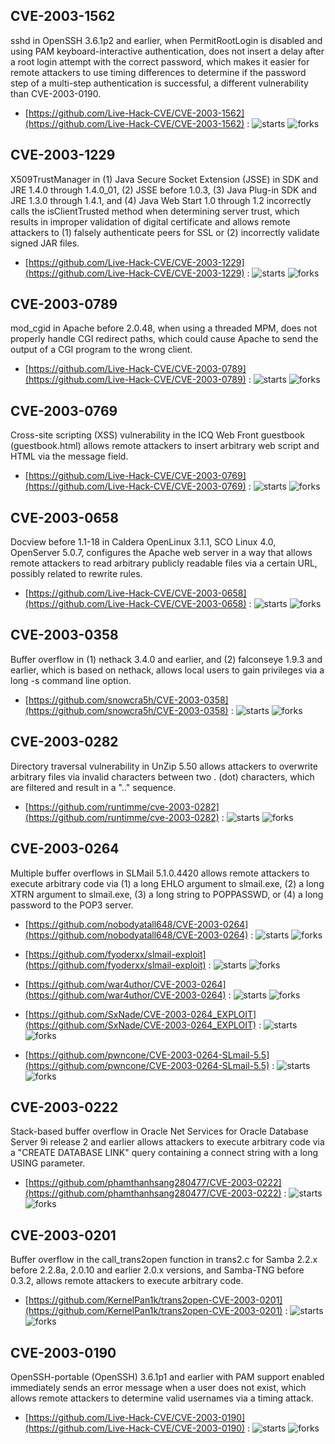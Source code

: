 ## CVE-2003-1562
 sshd in OpenSSH 3.6.1p2 and earlier, when PermitRootLogin is disabled and using PAM keyboard-interactive authentication, does not insert a delay after a root login attempt with the correct password, which makes it easier for remote attackers to use timing differences to determine if the password step of a multi-step authentication is successful, a different vulnerability than CVE-2003-0190.



- [https://github.com/Live-Hack-CVE/CVE-2003-1562](https://github.com/Live-Hack-CVE/CVE-2003-1562) :  ![starts](https://img.shields.io/github/stars/Live-Hack-CVE/CVE-2003-1562.svg) ![forks](https://img.shields.io/github/forks/Live-Hack-CVE/CVE-2003-1562.svg)

## CVE-2003-1229
 X509TrustManager in (1) Java Secure Socket Extension (JSSE) in SDK and JRE 1.4.0 through 1.4.0_01, (2) JSSE before 1.0.3, (3) Java Plug-in SDK and JRE 1.3.0 through 1.4.1, and (4) Java Web Start 1.0 through 1.2 incorrectly calls the isClientTrusted method when determining server trust, which results in improper validation of digital certificate and allows remote attackers to (1) falsely authenticate peers for SSL or (2) incorrectly validate signed JAR files.



- [https://github.com/Live-Hack-CVE/CVE-2003-1229](https://github.com/Live-Hack-CVE/CVE-2003-1229) :  ![starts](https://img.shields.io/github/stars/Live-Hack-CVE/CVE-2003-1229.svg) ![forks](https://img.shields.io/github/forks/Live-Hack-CVE/CVE-2003-1229.svg)

## CVE-2003-0789
 mod_cgid in Apache before 2.0.48, when using a threaded MPM, does not properly handle CGI redirect paths, which could cause Apache to send the output of a CGI program to the wrong client.



- [https://github.com/Live-Hack-CVE/CVE-2003-0789](https://github.com/Live-Hack-CVE/CVE-2003-0789) :  ![starts](https://img.shields.io/github/stars/Live-Hack-CVE/CVE-2003-0789.svg) ![forks](https://img.shields.io/github/forks/Live-Hack-CVE/CVE-2003-0789.svg)

## CVE-2003-0769
 Cross-site scripting (XSS) vulnerability in the ICQ Web Front guestbook (guestbook.html) allows remote attackers to insert arbitrary web script and HTML via the message field.



- [https://github.com/Live-Hack-CVE/CVE-2003-0769](https://github.com/Live-Hack-CVE/CVE-2003-0769) :  ![starts](https://img.shields.io/github/stars/Live-Hack-CVE/CVE-2003-0769.svg) ![forks](https://img.shields.io/github/forks/Live-Hack-CVE/CVE-2003-0769.svg)

## CVE-2003-0658
 Docview before 1.1-18 in Caldera OpenLinux 3.1.1, SCO Linux 4.0, OpenServer 5.0.7, configures the Apache web server in a way that allows remote attackers to read arbitrary publicly readable files via a certain URL, possibly related to rewrite rules.



- [https://github.com/Live-Hack-CVE/CVE-2003-0658](https://github.com/Live-Hack-CVE/CVE-2003-0658) :  ![starts](https://img.shields.io/github/stars/Live-Hack-CVE/CVE-2003-0658.svg) ![forks](https://img.shields.io/github/forks/Live-Hack-CVE/CVE-2003-0658.svg)

## CVE-2003-0358
 Buffer overflow in (1) nethack 3.4.0 and earlier, and (2) falconseye 1.9.3 and earlier, which is based on nethack, allows local users to gain privileges via a long -s command line option.



- [https://github.com/snowcra5h/CVE-2003-0358](https://github.com/snowcra5h/CVE-2003-0358) :  ![starts](https://img.shields.io/github/stars/snowcra5h/CVE-2003-0358.svg) ![forks](https://img.shields.io/github/forks/snowcra5h/CVE-2003-0358.svg)

## CVE-2003-0282
 Directory traversal vulnerability in UnZip 5.50 allows attackers to overwrite arbitrary files via invalid characters between two . (dot) characters, which are filtered and result in a &quot;..&quot; sequence.



- [https://github.com/runtimme/cve-2003-0282](https://github.com/runtimme/cve-2003-0282) :  ![starts](https://img.shields.io/github/stars/runtimme/cve-2003-0282.svg) ![forks](https://img.shields.io/github/forks/runtimme/cve-2003-0282.svg)

## CVE-2003-0264
 Multiple buffer overflows in SLMail 5.1.0.4420 allows remote attackers to execute arbitrary code via (1) a long EHLO argument to slmail.exe, (2) a long XTRN argument to slmail.exe, (3) a long string to POPPASSWD, or (4) a long password to the POP3 server.



- [https://github.com/nobodyatall648/CVE-2003-0264](https://github.com/nobodyatall648/CVE-2003-0264) :  ![starts](https://img.shields.io/github/stars/nobodyatall648/CVE-2003-0264.svg) ![forks](https://img.shields.io/github/forks/nobodyatall648/CVE-2003-0264.svg)

- [https://github.com/fyoderxx/slmail-exploit](https://github.com/fyoderxx/slmail-exploit) :  ![starts](https://img.shields.io/github/stars/fyoderxx/slmail-exploit.svg) ![forks](https://img.shields.io/github/forks/fyoderxx/slmail-exploit.svg)

- [https://github.com/war4uthor/CVE-2003-0264](https://github.com/war4uthor/CVE-2003-0264) :  ![starts](https://img.shields.io/github/stars/war4uthor/CVE-2003-0264.svg) ![forks](https://img.shields.io/github/forks/war4uthor/CVE-2003-0264.svg)

- [https://github.com/SxNade/CVE-2003-0264_EXPLOIT](https://github.com/SxNade/CVE-2003-0264_EXPLOIT) :  ![starts](https://img.shields.io/github/stars/SxNade/CVE-2003-0264_EXPLOIT.svg) ![forks](https://img.shields.io/github/forks/SxNade/CVE-2003-0264_EXPLOIT.svg)

- [https://github.com/pwncone/CVE-2003-0264-SLmail-5.5](https://github.com/pwncone/CVE-2003-0264-SLmail-5.5) :  ![starts](https://img.shields.io/github/stars/pwncone/CVE-2003-0264-SLmail-5.5.svg) ![forks](https://img.shields.io/github/forks/pwncone/CVE-2003-0264-SLmail-5.5.svg)

## CVE-2003-0222
 Stack-based buffer overflow in Oracle Net Services for Oracle Database Server 9i release 2 and earlier allows attackers to execute arbitrary code via a &quot;CREATE DATABASE LINK&quot; query containing a connect string with a long USING parameter.



- [https://github.com/phamthanhsang280477/CVE-2003-0222](https://github.com/phamthanhsang280477/CVE-2003-0222) :  ![starts](https://img.shields.io/github/stars/phamthanhsang280477/CVE-2003-0222.svg) ![forks](https://img.shields.io/github/forks/phamthanhsang280477/CVE-2003-0222.svg)

## CVE-2003-0201
 Buffer overflow in the call_trans2open function in trans2.c for Samba 2.2.x before 2.2.8a, 2.0.10 and earlier 2.0.x versions, and Samba-TNG before 0.3.2, allows remote attackers to execute arbitrary code.



- [https://github.com/KernelPan1k/trans2open-CVE-2003-0201](https://github.com/KernelPan1k/trans2open-CVE-2003-0201) :  ![starts](https://img.shields.io/github/stars/KernelPan1k/trans2open-CVE-2003-0201.svg) ![forks](https://img.shields.io/github/forks/KernelPan1k/trans2open-CVE-2003-0201.svg)

## CVE-2003-0190
 OpenSSH-portable (OpenSSH) 3.6.1p1 and earlier with PAM support enabled immediately sends an error message when a user does not exist, which allows remote attackers to determine valid usernames via a timing attack.



- [https://github.com/Live-Hack-CVE/CVE-2003-0190](https://github.com/Live-Hack-CVE/CVE-2003-0190) :  ![starts](https://img.shields.io/github/stars/Live-Hack-CVE/CVE-2003-0190.svg) ![forks](https://img.shields.io/github/forks/Live-Hack-CVE/CVE-2003-0190.svg)
